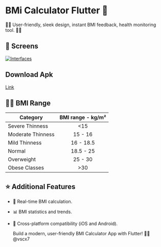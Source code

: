 # BMi Calculator Flutter 💪
🏋️‍♂️ User-friendly, sleek design, instant BMI feedback, health monitoring tool. 📱🚀


## 📌 Screens
[![Interfaces](https://i.postimg.cc/7h58b7pX/20240310-114603.jpg)](https://postimg.cc/K3hsHKcg)

## Download Apk
[Link](https://drive.google.com/uc?export=download&id=12QhDsGA5-g9HoqI6m2eRyPfuCWv_IslA)

## 🏋️‍♂️ BMI Range 

| Category          | BMI range - kg/m² | 
| ----------------- |:-----------------:|
| Severe Thinness   | <15               |
| Moderate Thinness | 15 - 16           |
| Mild Thinness     | 16 - 18.5         |
| Normal            | 18.5 - 25         |
| Overweight        | 25 - 30           |
| Obese Classes     | >30               |

## ⭐ Additional Features

- 🔄 Real-time BMI calculation.
- 📊 BMI statistics and trends.
- 📱 Cross-platform compatibility (iOS and Android).

  Build a modern, user-friendly BMI Calculator App with Flutter! 🚀📱
@vscx7
